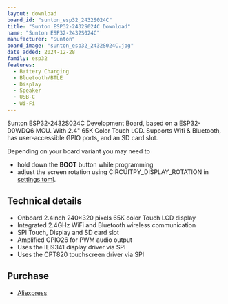 ```yaml
---
layout: download
board_id: "sunton_esp32_2432S024C"
title: "Sunton ESP32-2432S024C Download"
name: "Sunton ESP32-2432S024C"
manufacturer: "Sunton"
board_image: "sunton_esp32_2432S024C.jpg"
date_added: 2024-12-28
family: esp32
features:
  - Battery Charging
  - Bluetooth/BTLE
  - Display
  - Speaker
  - USB-C
  - Wi-Fi
---
```


Sunton ESP32-2432S024C Development Board, based on a ESP32-D0WDQ6 MCU. With 2.4" 65K Color Touch LCD. Supports Wifi & Bluetooth, has user-accessible GPIO ports, and an SD card slot.

Depending on your board variant you may need to
 - hold down the **BOOT** button while programming
 - adjust the screen rotation using CIRCUITPY_DISPLAY_ROTATION in [settings.toml](https://docs.circuitpython.org/en/latest/docs/environment.html).

## Technical details

 - Onboard 2.4inch 240×320 pixels 65K color Touch LCD display
 - Integrated 2.4GHz WiFi and Bluetooth wireless communication
 - SPI Touch, Display and SD card slot
 - Amplified GPIO26 for PWM audio output
 - Uses the ILI9341 display driver via SPI
 - Uses the CPT820 touchscreen driver via SPI

## Purchase
* [Aliexpress](https://www.aliexpress.com/item/1005005865107357.html)

